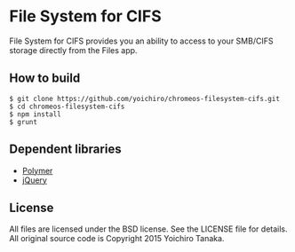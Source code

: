 # File System for CIFS

File System for CIFS provides you an ability to access to your SMB/CIFS storage directly from the Files app.

<!--
<a target="_blank" href="https://chrome.google.com/webstore/detail/file-system-for-dropbox/hlffpaajmfllggclnjppbblobdhokjhe">
  Go to File System for Dropbox page on Chrome WebStore
</a>
-->

<!--
<img src="https://raw.githubusercontent.com/yoichiro/chromeos-filesystem-dropbox/master/docs/screenshot_2.png">
-->

## How to build

```
$ git clone https://github.com/yoichiro/chromeos-filesystem-cifs.git
$ cd chromeos-filesystem-cifs
$ npm install
$ grunt
```

## Dependent libraries

* [Polymer](https://www.polymer-project.org/)
* [jQuery](http://jquery.com/)

## License

All files are licensed under the BSD license. See the LICENSE file for details.
All original source code is Copyright 2015 Yoichiro Tanaka.

